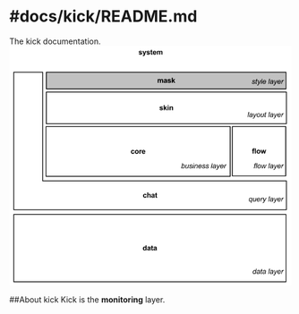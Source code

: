 #docs/kick/README.md
==============

The kick documentation.
![Image](../kick/images/system_overview_kick.png?raw=true)

##About kick
Kick is the **monitoring** layer.
